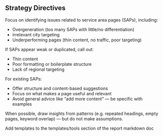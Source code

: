 ## Strategy Directives

Focus on identifying issues related to service area pages (SAPs), including:
- Overgeneration (too many SAPs with little/no differentiation)
- Irrelevant city targeting
- Underperforming pages (thin content, no traffic, poor targeting)

If SAPs appear weak or duplicated, call out:
- Thin content
- Poor formatting or boilerplate structure
- Lack of regional targeting

For existing SAPs:
- Offer structure and content-based suggestions
- Focus on what makes a page useful and relevant
- Avoid general advice like “add more content” — be specific with examples

When possible, draw insights from patterns (e.g. repeated headings, empty pages, keyword overlap) — but do not make assumptions.

Add templates to the templates/tools section of the report markdown doc

